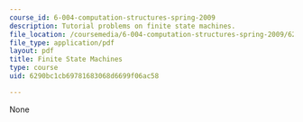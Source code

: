 ```yaml
---
course_id: 6-004-computation-structures-spring-2009
description: Tutorial problems on finite state machines.
file_location: /coursemedia/6-004-computation-structures-spring-2009/6290bc1cb69781683068d6699f06ac58_MIT6004s09tutor07.pdf
file_type: application/pdf
layout: pdf
title: Finite State Machines
type: course
uid: 6290bc1cb69781683068d6699f06ac58

---
```

None
